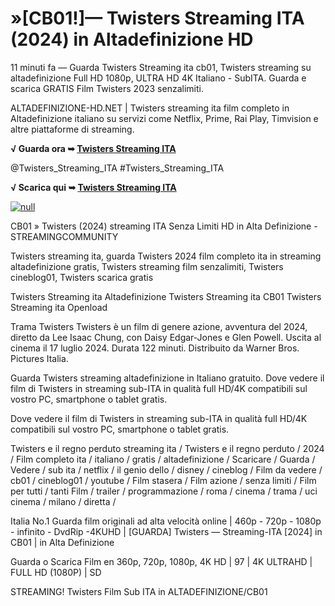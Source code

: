 # »[CB01!]— Twisters Streaming ITA (2024) in Altadefinizione HD

11 minuti fa — Guarda Twisters Streaming ita cb01, Twisters streaming su altadefinizione Full HD 1080p, ULTRA HD 4K Italiano - SubITA. Guarda e scarica GRATIS Film Twisters 2023 senzalimiti.

ALTADEFINIZIONE-HD.NET | Twisters streaming ita film completo in Altadefinizione italiano su servizi come Netflix, Prime, Rai Play, Timvision e altre piattaforme di streaming.

**√ Guarda ora ➥ [Twisters Streaming ITA](https://t.co/iKFRd2cab5)**

@Twisters_Streaming_ITA #Twisters_Streaming_ITA

**√ Scarica qui ➥ [Twisters Streaming ITA](https://t.co/iKFRd2cab5)**

[![null](https://static.wixstatic.com/media/855a25_043b5abeb4ae4d35ac003198e7fe56ed~mv2.gif)](https://t.co/iKFRd2cab5)

CB01 » Twisters (2024) streaming ITA Senza Limiti HD in Alta Definizione - STREAMINGCOMMUNITY

Twisters streaming ita, guarda Twisters 2024 film completo ita in streaming altadefinizione gratis, Twisters streaming film senzalimiti, Twisters cineblog01, Twisters scarica gratis

Twisters Streaming ita Altadefinizione
Twisters Streaming ita CB01
Twisters Streaming ita Openload
	
Trama Twisters
Twisters è un film di genere azione, avventura del 2024, diretto da Lee Isaac Chung, con Daisy Edgar-Jones e Glen Powell. Uscita al cinema il 17 luglio 2024. Durata 122 minuti. Distribuito da Warner Bros. Pictures Italia.

Guarda Twisters streaming altadefinizione in Italiano gratuito. Dove vedere il film di Twisters in streaming sub-ITA in qualità full HD/4K compatibili sul vostro PC, smartphone o tablet gratis.

Dove vedere il film di Twisters in streaming sub-ITA in qualità full HD/4K compatibili sul vostro PC, smartphone o tablet gratis.

Twisters e il regno perduto streaming ita / Twisters e il regno perduto / 2024 / Film completo ita / italiano / gratis / altadefinizione / Scaricare / Guarda / Vedere / sub ita / netflix / il genio dello / disney / cineblog / Film da vedere / cb01 / cineblog01 / youtube / Film stasera / Film azione / senza limiti / Film per tutti / tanti Film / trailer / programmazione / roma / cinema / trama / uci cinema / milano / diretta /

Italia No.1 Guarda film originali ad alta velocità online | 460p - 720p - 1080p - infinito - DvdRip -4KUHD | [GUARDA] Twisters — Streaming-ITA [2024] in CB01 | in Alta Definizione

Guarda o Scarica Film en 360p, 720p, 1080p, 4K HD | 97 | 4K ULTRAHD | FULL HD (1080P) | SD

STREAMING! Twisters Film Sub ITA in ALTADEFINIZIONE/CB01
